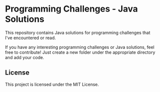 # Programming Challenges - Java Solutions

This repository contains Java solutions for programming challenges that I've encountered or read.

If you have any interesting programming challenges or Java solutions, feel free to contribute! Just create a new folder
under the appropriate directory and add your code.

## License

This project is licensed under the MIT License.